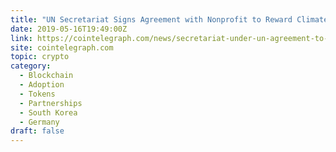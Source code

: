 ```yaml
---
title: "UN Secretariat Signs Agreement with Nonprofit to Reward Climate Action With Crypto"
date: 2019-05-16T19:49:00Z
link: https://cointelegraph.com/news/secretariat-under-un-agreement-to-reward-users-for-climate-action-with-crypto?utm_medium=RSS&utm_source=hune
site: cointelegraph.com
topic: crypto
category:
  - Blockchain
  - Adoption
  - Tokens
  - Partnerships
  - South Korea
  - Germany
draft: false
---
```


